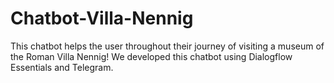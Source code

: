 # Chatbot-Villa-Nennig
This chatbot helps the user throughout their journey of visiting a museum of the Roman Villa Nennig!
We developed this chatbot using Dialogflow Essentials and Telegram. 
